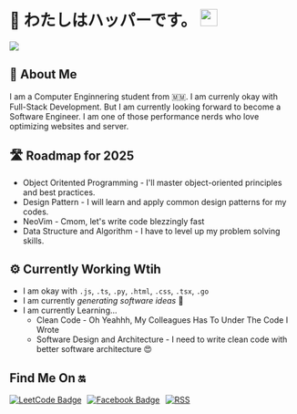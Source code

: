 # 💫 わたしはハッパーです。 <img src="https://media.giphy.com/media/fYSnHlufseco8Fh93Z/giphy.gif" width="30">

![](https://komarev.com/ghpvc/?username=happer64bit)

## 🤔 About Me

I am a Computer Enginnering student from 🇲🇲. I am currenly okay with Full-Stack Development. But I am currently looking forward to become a Software Engineer. I am one of those performance nerds who love optimizing websites and server.

## 🛣️ Roadmap for 2025

* Object Oritented Programming - I'll master object-oriented principles and best practices.
* Design Pattern - I will learn and apply common design patterns for my codes.
* NeoVim - Cmom, let's write code blezzingly fast
* Data Structure and Algorithm - I have to level up my problem solving skills.

## ⚙️ Currently Working Wtih

* I am okay with `.js`, `.ts`, `.py`, `.html`, `.css`, `.tsx`, `.go`
* I am currently _generating software ideas_ 🔨
* I am currently Learning...
  * Clean Code - Oh Yeahhh, My Colleagues Has To Under The Code I Wrote
  * Software Design and Architecture - I need to write clean code with better software architecture 😍

## Find Me On 🔛

<div style="display: flex; align-items: center; gap: 10px;">
  <a href="https://leetcode.com/u/happer64bit/"><img src="https://img.shields.io/badge/LeetCode-000000?style=for-the-badge&logo=LeetCode&logoColor=#d16c06" alt="LeetCode Badge"></a>
  <a href="https://facebook.com/wintkhantlin" target="_blank"><img src="https://img.shields.io/badge/Facebook-%231877F2.svg?style=for-the-badge&logo=Facebook&logoColor=white" alt="Facebook Badge"></a>
 <a href="https://wintkhantlin.vercel.app/rss.xml"><img src="https://img.shields.io/badge/rss-F88900?style=for-the-badge&logo=rss&logoColor=white" alt="RSS"/></a>
</div>
